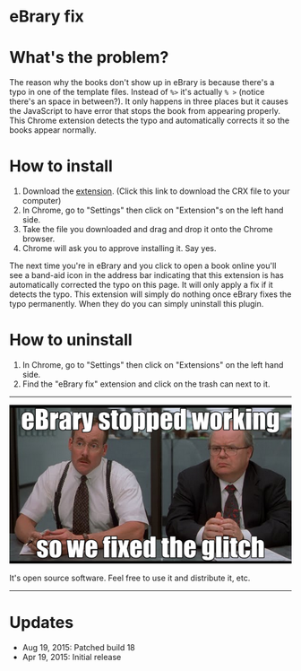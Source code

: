 eBrary fix
==========

# What's the problem?

The reason why the books don't show up in eBrary is because there's a typo in one of the template files. Instead of ```%>``` it's actually ```% >``` (notice there's an space in between?). It only happens in three places but it causes the JavaScript to have error that stops the book from appearing properly. This Chrome extension detects the typo and automatically corrects it so the books appear normally.

# How to install

1. Download the [extension](https://github.com/chrisle/ebrary-fix/raw/master/dist/ebrary-fix.crx). (Click this link to download the CRX file to your computer)
2. In Chrome, go to "Settings" then click on "Extension"s on the left hand side.
3. Take the file you downloaded and drag and drop it onto the Chrome browser.
4. Chrome will ask you to approve installing it. Say yes.

The next time you're in eBrary and you click to open a book online you'll see a band-aid icon in the address bar indicating that this extension is has automatically corrected the typo on this page. It will only apply a fix if it detects the typo. This extension will simply do nothing once eBrary fixes the typo permanently. When they do you can simply uninstall this plugin.

# How to uninstall

1. In Chrome, go to "Settings" then click on "Extensions" on the left hand side.
2. Find the "eBrary fix" extension and click on the trash can next to it.

---

![Fixed](https://raw.githubusercontent.com/chrisle/ebrary-fix/master/meme.png)

It's open source software. Feel free to use it and distribute it, etc.

---

# Updates

- Aug 19, 2015: Patched build 18
- Apr 19, 2015: Initial release